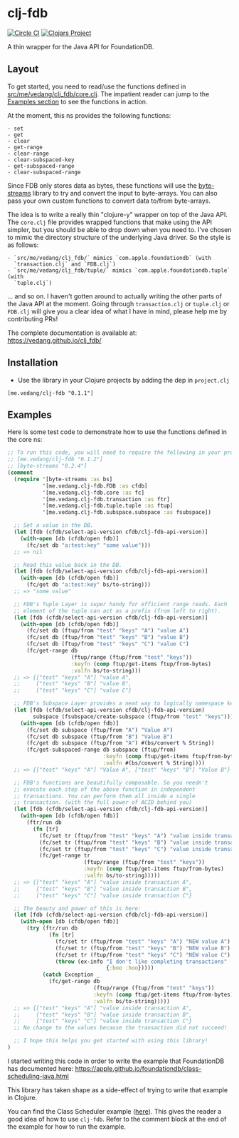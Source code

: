 # clj-fdb
[![Circle CI](https://circleci.com/gh/vedang/clj_fdb.svg?style=svg)](https://app.circleci.com/pipelines/github/vedang/clj_fdb)
[![Clojars Project](https://img.shields.io/clojars/v/me.vedang/clj-fdb.svg)](https://clojars.org/me.vedang/clj-fdb)

A thin wrapper for the Java API for FoundationDB.

## Layout

To get started, you need to read/use the functions defined in
[src/me/vedang/clj_fdb/core.clj](https://github.com/vedang/clj_fdb/blob/master/src/me/vedang/clj_fdb/core.clj).
The impatient reader can jump to the [Examples section](#examples) to
see the functions in action.

At the moment, this ns provides the following functions:

    - set
    - get
    - clear
    - get-range
    - clear-range
    - clear-subspaced-key
    - get-subspaced-range
    - clear-subspaced-range

Since FDB only stores data as bytes, these functions will use the
[byte-streams](https://github.com/ztellman/byte-streams) library to
try and convert the input to byte-arrays. You can also pass your own
custom functions to convert data to/from byte-arrays.

The idea is to write a really thin "clojure-y" wrapper on top of the
Java API. The `core.clj` file provides wrapped functions that make
using the API simpler, but you should be able to drop down when you
need to. I've chosen to mimic the directory structure of the
underlying Java driver. So the style is as follows:

    - `src/me/vedang/clj_fdb/` mimics `com.apple.foundationdb` (with
      `transaction.clj` and `FDB.clj`)
    - `src/me/vedang/clj_fdb/tuple/` mimics `com.apple.foundationdb.tuple` (with
      `tuple.clj`)

... and so on. I haven't gotten around to actually writing the other
parts of the Java API at the moment. Going through `transaction.clj`
or `tuple.clj` or `FDB.clj` will give you a clear idea of what I have
in mind, please help me by contributing PRs!

The complete documentation is available at:
https://vedang.github.io/clj_fdb/

## Installation

* Use the library in your Clojure projects by adding the dep in
  `project.clj`
```
[me.vedang/clj-fdb "0.1.1"]
```

## Examples

Here is some test code to demonstrate how to use the functions defined
in the core ns:
```clojure
;; To run this code, you will need to require the following in your project:
;; [me.vedang/clj-fdb "0.1.2"]
;; [byte-streams "0.2.4"]
(comment
  (require '[byte-streams :as bs]
           '[me.vedang.clj-fdb.FDB :as cfdb]
           '[me.vedang.clj-fdb.core :as fc]
           '[me.vedang.clj-fdb.transaction :as ftr]
           '[me.vedang.clj-fdb.tuple.tuple :as ftup]
           '[me.vedang.clj-fdb.subspace.subspace :as fsubspace])

  ;; Set a value in the DB.
  (let [fdb (cfdb/select-api-version cfdb/clj-fdb-api-version)]
    (with-open [db (cfdb/open fdb)]
      (fc/set db "a:test:key" "some value")))
  ;; => nil

  ;; Read this value back in the DB.
  (let [fdb (cfdb/select-api-version cfdb/clj-fdb-api-version)]
    (with-open [db (cfdb/open fdb)]
      (fc/get db "a:test:key" bs/to-string)))
  ;; => "some value"

  ;; FDB's Tuple Layer is super handy for efficient range reads. Each
  ;; element of the tuple can act as a prefix (from left to right).
  (let [fdb (cfdb/select-api-version cfdb/clj-fdb-api-version)]
    (with-open [db (cfdb/open fdb)]
      (fc/set db (ftup/from "test" "keys" "A") "value A")
      (fc/set db (ftup/from "test" "keys" "B") "value B")
      (fc/set db (ftup/from "test" "keys" "C") "value C")
      (fc/get-range db
                    (ftup/range (ftup/from "test" "keys"))
                    :keyfn (comp ftup/get-items ftup/from-bytes)
                    :valfn bs/to-string)))
  ;; => {["test" "keys" "A"] "value A",
  ;;     ["test" "keys" "B"] "value B",
  ;;     ["test" "keys" "C"] "value C"}

  ;; FDB's Subspace Layer provides a neat way to logically namespace keys.
  (let [fdb (cfdb/select-api-version cfdb/clj-fdb-api-version)
        subspace (fsubspace/create-subspace (ftup/from "test" "keys"))]
    (with-open [db (cfdb/open fdb)]
      (fc/set db subspace (ftup/from "A") "Value A")
      (fc/set db subspace (ftup/from "B") "Value B")
      (fc/get db subspace (ftup/from "A") #(bs/convert % String))
      (fc/get-subspaced-range db subspace (ftup/from)
                              :keyfn (comp ftup/get-items ftup/from-bytes)
                              :valfn #(bs/convert % String))))
  ;; => {["test" "keys" "A"] "Value A", ["test" "keys" "B"] "Value B"}

  ;; FDB's functions are beautifully composable. So you needn't
  ;; execute each step of the above function in independent
  ;; transactions. You can perform them all inside a single
  ;; transaction. (with the full power of ACID behind you)
  (let [fdb (cfdb/select-api-version cfdb/clj-fdb-api-version)]
    (with-open [db (cfdb/open fdb)]
      (ftr/run db
        (fn [tr]
          (fc/set tr (ftup/from "test" "keys" "A") "value inside transaction A")
          (fc/set tr (ftup/from "test" "keys" "B") "value inside transaction B")
          (fc/set tr (ftup/from "test" "keys" "C") "value inside transaction C")
          (fc/get-range tr
                        (ftup/range (ftup/from "test" "keys"))
                        :keyfn (comp ftup/get-items ftup/from-bytes)
                        :valfn bs/to-string)))))
  ;; => {["test" "keys" "A"] "value inside transaction A",
  ;;     ["test" "keys" "B"] "value inside transaction B",
  ;;     ["test" "keys" "C"] "value inside transaction C"}

  ;; The beauty and power of this is here:
  (let [fdb (cfdb/select-api-version cfdb/clj-fdb-api-version)]
    (with-open [db (cfdb/open fdb)]
      (try (ftr/run db
             (fn [tr]
               (fc/set tr (ftup/from "test" "keys" "A") "NEW value A")
               (fc/set tr (ftup/from "test" "keys" "B") "NEW value B")
               (fc/set tr (ftup/from "test" "keys" "C") "NEW value C")
               (throw (ex-info "I don't like completing transactions"
                               {:boo :hoo}))))
           (catch Exception _
             (fc/get-range db
                           (ftup/range (ftup/from "test" "keys"))
                           :keyfn (comp ftup/get-items ftup/from-bytes)
                           :valfn bs/to-string)))))
  ;; => {["test" "keys" "A"] "value inside transaction A",
  ;;     ["test" "keys" "B"] "value inside transaction B",
  ;;     ["test" "keys" "C"] "value inside transaction C"}
  ;; No change to the values because the transaction did not succeed!

  ;; I hope this helps you get started with using this library!
)
```

I started writing this code in order to write the example
that FoundationDB has documented here:
https://apple.github.io/foundationdb/class-scheduling-java.html

This library has taken shape as a side-effect of trying to write that
example in Clojure.

You can find the Class Scheduler example
([here](https://github.com/vedang/farstar/blob/master/src/farstar/class_scheduling.clj)).
This gives the reader a good idea of how to use `clj-fdb`. Refer to
the comment block at the end of the example for how to run the
example.
